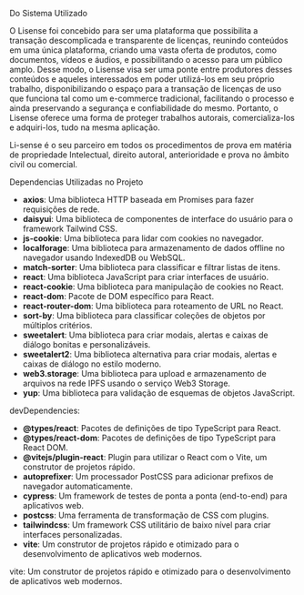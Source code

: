 Do Sistema Utilizado

O Lisense foi concebido para ser uma plataforma que possibilita a transação descomplicada e transparente de licenças, reunindo conteúdos em uma única plataforma, criando uma vasta oferta de produtos, como documentos, vídeos e áudios, e possibilitando o acesso para um público amplo. Desse modo, o Lisense visa ser uma ponte entre produtores desses conteúdos e aqueles interessados em poder utilizá-los em seu próprio trabalho, disponibilizando o espaço para a transação de licenças de uso que funciona tal como um e-commerce tradicional, facilitando o processo e ainda preservando a segurança e confiabilidade do mesmo. Portanto, o Lisense oferece uma forma de proteger trabalhos autorais, comercializa-los e adquiri-los, tudo na mesma aplicação.

Li-sense é o seu parceiro em todos os procedimentos de prova em matéria de propriedade Intelectual, direito autoral, anterioridade e prova no âmbito civil ou comercial.



Dependencias Utilizadas no Projeto

- **axios**: Uma biblioteca HTTP baseada em Promises para fazer requisições de rede.
- **daisyui**: Uma biblioteca de componentes de interface do usuário para o framework Tailwind CSS.
- **js-cookie**: Uma biblioteca para lidar com cookies no navegador.
- **localforage**: Uma biblioteca para armazenamento de dados offline no navegador usando IndexedDB ou WebSQL.
- **match-sorter**: Uma biblioteca para classificar e filtrar listas de itens.
- **react**: Uma biblioteca JavaScript para criar interfaces de usuário.
- **react-cookie**: Uma biblioteca para manipulação de cookies no React.
- **react-dom**: Pacote de DOM específico para React.
- **react-router-dom**: Uma biblioteca para roteamento de URL no React.
- **sort-by**: Uma biblioteca para classificar coleções de objetos por múltiplos critérios.
- **sweetalert**: Uma biblioteca para criar modais, alertas e caixas de diálogo bonitas e personalizáveis.
- **sweetalert2**: Uma biblioteca alternativa para criar modais, alertas e caixas de diálogo no estilo moderno.
- **web3.storage**: Uma biblioteca para upload e armazenamento de arquivos na rede IPFS usando o serviço Web3 Storage.
- **yup**: Uma biblioteca para validação de esquemas de objetos JavaScript.

devDependencies:

- **@types/react**: Pacotes de definições de tipo TypeScript para React.
- **@types/react-dom**: Pacotes de definições de tipo TypeScript para React DOM.
- **@vitejs/plugin-react**: Plugin para utilizar o React com o Vite, um construtor de projetos rápido.
- **autoprefixer**: Um processador PostCSS para adicionar prefixos de navegador automaticamente.
- **cypress**: Um framework de testes de ponta a ponta (end-to-end) para aplicativos web.
- **postcss**: Uma ferramenta de transformação de CSS com plugins.
- **tailwindcss**: Um framework CSS utilitário de baixo nível para criar interfaces personalizadas.
- **vite**: Um construtor de projetos rápido e otimizado para o desenvolvimento de aplicativos web modernos.

vite: Um construtor de projetos rápido e otimizado para o desenvolvimento de aplicativos web modernos.
